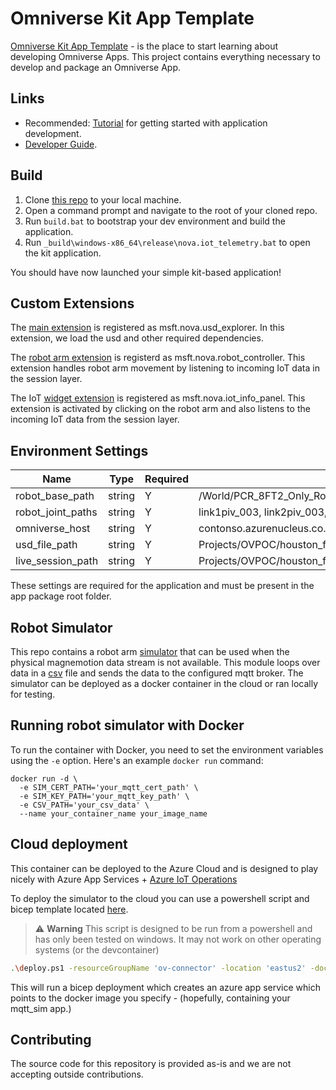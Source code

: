 # Omniverse Kit App Template
 
[Omniverse Kit App Template](https://github.com/NVIDIA-Omniverse/kit-app-template) - is the place to start learning about developing Omniverse Apps.
This project contains everything necessary to develop and package an Omniverse App.
 
## Links
 
* Recommended: [Tutorial](https://docs.omniverse.nvidia.com/kit/docs/kit-app-template) for
getting started with application development.
* [Developer Guide](https://docs.omniverse.nvidia.com/dev-guide/latest/index.html).
 
## Build
 
1. Clone [this repo](https://github.com/andballard/iot-samples) to your local machine.
2. Open a command prompt and navigate to the root of your cloned repo.
3. Run `build.bat` to bootstrap your dev environment and build the application.
4. Run `_build\windows-x86_64\release\nova.iot_telemetry.bat` to open the kit application.
 
You should have now launched your simple kit-based application!
 
## Custom Extensions
The [main extension](./src/kit-app-template/source/extensions/msft.nova.usd_explorer/) is registered as msft.nova.usd_explorer. In this extension, we load the usd and other required dependencies.
 
The [robot arm extension](./src/kit-app-template/source/extensions/msft.nova.robot_controller/) is registerd as msft.nova.robot_controller. This extension handles robot arm movement by listening to incoming IoT data in the session layer.
 
The IoT [widget extension](./src/kit-app-template/source/extensions/msft.nova.iot_info_panel/) is registered as msft.nova.iot_info_panel. This extension is activated by clicking on the robot arm and also listens to the incoming IoT data from the session layer.
 
## Environment Settings
Name | Type | Required | Example
--- | --- | --- | --- |
robot_base_path | string | Y | /World/PCR_8FT2_Only_Robot/khi_rs007n_vac_UNIT1/world_003/base_link_003 |
robot_joint_paths | string | Y | link1piv_003, link2piv_003, link3piv_003 |
omniverse_host | string | Y | contonso.azurenucleus.co.uk |
usd_file_path | string | Y | Projects/OVPOC/houston_facility_donut_WorldFix/houston_facility_donut_WorldFix.usd |
live_session_path | string | Y | Projects/OVPOC/houston_facility_donut_WorldFix/.live/houston_facility_donut_WorldFix.live |

These settings are required for the application and must be present in the app package root folder.
 
## Robot Simulator
 
This repo contains a robot arm [simulator](./src/kit-app-template/source/mqtt_sim/) that can be used when the physical magnemotion data stream is not available. This module loops over data in a [csv](./src/kit-app-template/source/mqtt_sim/pos.csv) file and sends the data to the configured mqtt broker. The simulator can be deployed as a docker container in the cloud or ran locally for testing.
 
## Running robot simulator with Docker
 
To run the container with Docker, you need to set the environment variables using the `-e` option. Here's an example `docker run` command:
 
```shell
docker run -d \
  -e SIM_CERT_PATH='your_mqtt_cert_path' \
  -e SIM_KEY_PATH='your_mqtt_key_path' \
  -e CSV_PATH='your_csv_data' \
  --name your_container_name your_image_name
  ```
 
## Cloud deployment
 
This container can be deployed to the Azure Cloud and is designed to play nicely with Azure App Services + [Azure IoT Operations](https://learn.microsoft.com/en-us/azure/iot-operations/get-started/overview-iot-operations)
 
To deploy the simulator to the cloud you can use a powershell script and bicep template located [here](./src/kit-app-template/source/mqtt_sim/cloud/deploy.ps1).
 
> ⚠️ **Warning** This script is designed to be run from a powershell and has only been tested on windows. It may not work on other operating systems (or the devcontainer)
 
 
```bash
.\deploy.ps1 -resourceGroupName 'ov-connector' -location 'eastus2' -dockerImageName 'acrsimplant.azurecr.io/mag_mqtt_sim:1.0.4' -sim_cert_path 'your-cert-path' -sim_key_path 'your-key-path' -csv_path 'your-csv-path' -docker_registry_password  'YourAcrPassword'  -docker_registry_server_url 'acrsimplant.azurecr.io' -docker_registry_username 'acrsimplant'
```
 
This will run a bicep deployment which creates an azure app service which points to the docker image you specify - (hopefully, containing your mqtt_sim app.)
 
## Contributing
The source code for this repository is provided as-is and we are not accepting outside contributions.
